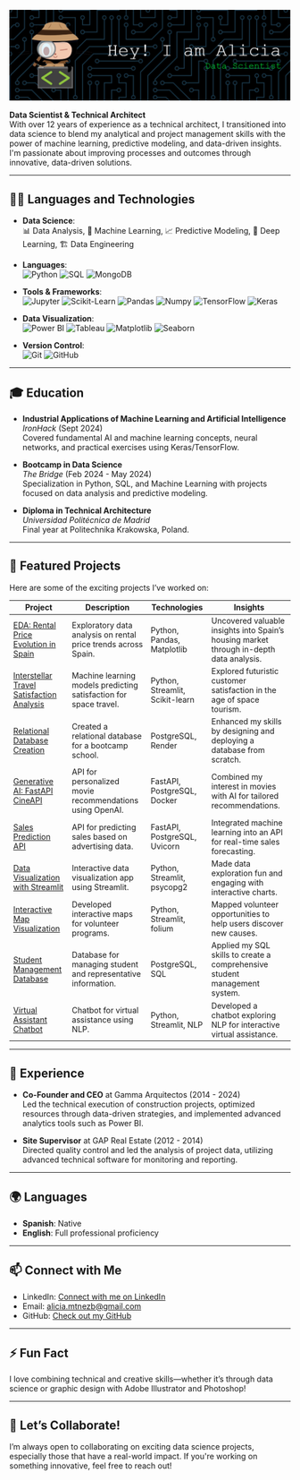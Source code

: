 

![Header Image](github-header-image.png)

**Data Scientist & Technical Architect**  
With over 12 years of experience as a technical architect, I transitioned into data science to blend my analytical and project management skills with the power of machine learning, predictive modeling, and data-driven insights. I'm passionate about improving processes and outcomes through innovative, data-driven solutions.

---

## 🧑‍💻 Languages and Technologies

- **Data Science**:  
  📊 Data Analysis, 🤖 Machine Learning, 📈 Predictive Modeling, 🧠 Deep Learning, 🏗️ Data Engineering

- **Languages**:  
  ![Python](https://img.shields.io/badge/-Python-3776AB?style=flat&logo=python&logoColor=white) 
  ![SQL](https://img.shields.io/badge/-SQL-4479A1?style=flat&logo=postgresql&logoColor=white) 
  ![MongoDB](https://img.shields.io/badge/-MongoDB-47A248?style=flat&logo=mongodb&logoColor=white)

- **Tools & Frameworks**:  
  ![Jupyter](https://img.shields.io/badge/-Jupyter-F37626?style=flat&logo=jupyter&logoColor=white) 
  ![Scikit-Learn](https://img.shields.io/badge/-Scikit%20Learn-F7931E?style=flat&logo=scikitlearn&logoColor=white) 
  ![Pandas](https://img.shields.io/badge/-Pandas-150458?style=flat&logo=pandas&logoColor=white) 
  ![Numpy](https://img.shields.io/badge/-NumPy-013243?style=flat&logo=numpy&logoColor=white) 
  ![TensorFlow](https://img.shields.io/badge/-TensorFlow-FF6F00?style=flat&logo=tensorflow&logoColor=white) 
  ![Keras](https://img.shields.io/badge/-Keras-D00000?style=flat&logo=keras&logoColor=white)

- **Data Visualization**:  
  ![Power BI](https://img.shields.io/badge/-Power%20BI-F2C811?style=flat&logo=powerbi&logoColor=black) 
  ![Tableau](https://img.shields.io/badge/-Tableau-E97627?style=flat&logo=tableau&logoColor=white) 
  ![Matplotlib](https://img.shields.io/badge/-Matplotlib-11557C?style=flat&logo=plotly&logoColor=white) 
  ![Seaborn](https://img.shields.io/badge/-Seaborn-3776AB?style=flat&logoColor=white)

- **Version Control**:  
  ![Git](https://img.shields.io/badge/-Git-F05032?style=flat&logo=git&logoColor=white) 
  ![GitHub](https://img.shields.io/badge/-GitHub-181717?style=flat&logo=github&logoColor=white)

---

## 🎓 Education

- **Industrial Applications of Machine Learning and Artificial Intelligence**  
  _IronHack_ (Sept 2024)  
  Covered fundamental AI and machine learning concepts, neural networks, and practical exercises using Keras/TensorFlow.

- **Bootcamp in Data Science**  
  _The Bridge_ (Feb 2024 - May 2024)  
  Specialization in Python, SQL, and Machine Learning with projects focused on data analysis and predictive modeling.

- **Diploma in Technical Architecture**  
  _Universidad Politécnica de Madrid_  
  Final year at Politechnika Krakowska, Poland.

---

## 🚀 Featured Projects

Here are some of the exciting projects I’ve worked on:

| Project | Description | Technologies | Insights |
|---------|-------------|--------------|----------|
| [EDA: Rental Price Evolution in Spain](https://github.com/aliciamb86/EDA-Rental-Price-Evolution-in-Spain) | Exploratory data analysis on rental price trends across Spain. | Python, Pandas, Matplotlib | Uncovered valuable insights into Spain’s housing market through in-depth data analysis. |
| [Interstellar Travel Satisfaction Analysis](https://github.com/aliciamb86/ML-interstellar-travel-satisfaction) | Machine learning models predicting satisfaction for space travel. | Python, Streamlit, Scikit-learn | Explored futuristic customer satisfaction in the age of space tourism. |
| [Relational Database Creation](https://github.com/aliciamb86/Relational-Database-Creation) | Created a relational database for a bootcamp school. | PostgreSQL, Render | Enhanced my skills by designing and deploying a database from scratch. |
| [Generative AI: FastAPI CineAPI](https://github.com/aliciamb86/API-movie-recommendations) | API for personalized movie recommendations using OpenAI. | FastAPI, PostgreSQL, Docker | Combined my interest in movies with AI for tailored recommendations. |
| [Sales Prediction API](https://github.com/aliciamb86/API-sales-prediction) | API for predicting sales based on advertising data. | FastAPI, PostgreSQL, Uvicorn | Integrated machine learning into an API for real-time sales forecasting. |
| [Data Visualization with Streamlit](https://github.com/aliciamb86/Beyond-Education-Project/tree/main/DASHBOARD%20INTERACTIVO) | Interactive data visualization app using Streamlit. | Python, Streamlit, psycopg2 | Made data exploration fun and engaging with interactive charts. |
| [Interactive Map Visualization](https://github.com/aliciamb86/Beyond-Education-Project/tree/main/MAPA%20INTERACTIVO) | Developed interactive maps for volunteer programs. | Python, Streamlit, folium | Mapped volunteer opportunities to help users discover new causes. |
| [Student Management Database](https://github.com/aliciamb86/Beyond-Education-Project/tree/main/BBDD) | Database for managing student and representative information. | PostgreSQL, SQL | Applied my SQL skills to create a comprehensive student management system. |
| [Virtual Assistant Chatbot](https://github.com/nicoDataCreator/DATA) | Chatbot for virtual assistance using NLP. | Python, Streamlit, NLP | Developed a chatbot exploring NLP for interactive virtual assistance. |

---

## 💼 Experience

- **Co-Founder and CEO** at Gamma Arquitectos (2014 - 2024)  
  Led the technical execution of construction projects, optimized resources through data-driven strategies, and implemented advanced analytics tools such as Power BI.

- **Site Supervisor** at GAP Real Estate (2012 - 2014)  
  Directed quality control and led the analysis of project data, utilizing advanced technical software for monitoring and reporting.

---

## 🌍 Languages

- **Spanish**: Native  
- **English**: Full professional proficiency

---

## 📫 Connect with Me

- LinkedIn: [Connect with me on LinkedIn](https://www.linkedin.com/in/aliciamart%C3%ADnez-ds/)  
- Email: [alicia.mtnezb@gmail.com](mailto:alicia.mtnezb@gmail.com)  
- GitHub: [Check out my GitHub](https://github.com/aliciamb86)

---

## ⚡ Fun Fact  
I love combining technical and creative skills—whether it’s through data science or graphic design with Adobe Illustrator and Photoshop!

---

## 🤝 Let’s Collaborate!

I’m always open to collaborating on exciting data science projects, especially those that have a real-world impact. If you're working on something innovative, feel free to reach out!
